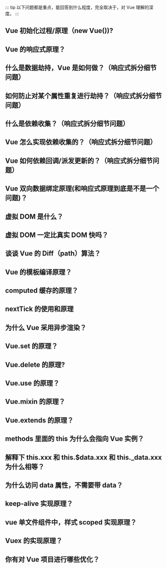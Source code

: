 ::: tip
以下问题都是重点，能回答到什么程度，完全取决于，对 Vue 理解的深度。
:::

## Vue 初始化过程/原理（new Vue())?

## Vue 的响应式原理？

## 什么是数据劫持，Vue 是如何做？（响应式拆分细节问题）

## 如何防止对某个属性重复进行劫持？（响应式拆分细节问题）

## 什么是依赖收集？（响应式拆分细节问题）

## Vue 怎么实现依赖收集的？（响应式拆分细节问题）

## Vue 如何依赖回调/派发更新的？（响应式拆分细节问题）

## Vue 双向数据绑定原理(和响应式原理到底是不是一个问题)？

## 虚拟 DOM 是什么？

## 虚拟 DOM 一定比真实 DOM 快吗？

## 谈谈 Vue 的 Diff（path）算法？

## Vue 的模板编译原理？

## computed 缓存的原理？

## nextTick 的使用和原理

## 为什么 Vue 采用异步渲染？

## Vue.set 的原理？

## Vue.delete 的原理?

## Vue.use 的原理？

## Vue.mixin 的原理？

## Vue.extends 的原理？

## methods 里面的 this 为什么会指向 Vue 实例？

## 解释下 this.xxx 和 this.$data.xxx 和 this.\_data.xxx 为什么相等？

## 为什么访问 data 属性，不需要带 data？

## keep-alive 实现原理？

## vue 单文件组件中，样式 scoped 实现原理？

## Vuex 的实现原理？

## 你有对 Vue 项目进行哪些优化？
